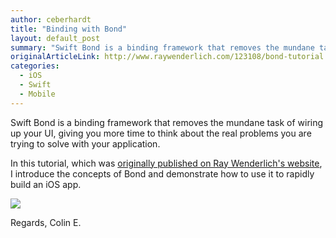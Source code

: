 ```yaml
---
author: ceberhardt
title: "Binding with Bond"
layout: default_post
summary: "Swift Bond is a binding framework that removes the mundane task of wiring up your UI. In this tutorial, which was originally published on Ray Wenderlich's website, I introduce the concepts of Bond and demonstrate how to use it to rapidly build an iOS app."
originalArticleLink: http://www.raywenderlich.com/123108/bond-tutorial
categories:
  - iOS
  - Swift
  - Mobile
---
```


Swift Bond is a binding framework that removes the mundane task of wiring up your UI, giving you more time to think about the real problems you are trying to solve with your application.

In this tutorial, which was [originally published on Ray Wenderlich's website](http://www.raywenderlich.com/123108/bond-tutorial), I introduce the concepts of Bond and demonstrate how to use it to rapidly build an iOS app.

<a href="http://www.raywenderlich.com/123108/bond-tutorial"><img src="{{ site.github.url }}/ceberhardt/assets/BindingWithBond.png" /></a>

Regards, Colin E.
